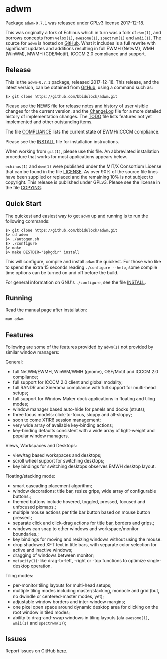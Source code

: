 [adwm -- read me first file.  2017-12-18]: #

adwm
===============

Package `adwm-0.7.1` was released under GPLv3 license 2017-12-18.

This was originally a fork of Echinus which in turn was a fork of `dwm(1)`, and
borrows concepts from `velox(1)`, `awesome(1)`, `spectrwm(1)` and `wmii(1)`.
The source for `adwm` is hosted on [GitHub][1].  What it includes is a full
rewrite with significant updates and additions resulting in full EWMH (NetwM),
WMH (WinWM), MWMH (CDE/Motif), ICCCM 2.0 compliance and support.

Release
-------

This is the `adwm-0.7.1` package, released 2017-12-18.  This release, and
the latest version, can be obtained from [GitHub][1], using a command such as:

    $> git clone https://github.com/bbidulock/adwm.git

Please see the [NEWS][3] file for release notes and history of user visible
changes for the current version, and the [ChangeLog][4] file for a more
detailed history of implementation changes.  The [TODO][5] file lists features
not yet implemented and other outstanding items.

The file [COMPLIANCE][6] lists the current state of EWMH/ICCCM compliance.

Please see the [INSTALL][7] file for installation instructions.

When working from `git(1)`, please use this file.  An abbreviated
installation procedure that works for most applications appears below.

`echinus(1)` and `dwm(1)` were published under the MIT/X Consortium
License that can be found in the file [LICENSE][8].  As over 90% of the source
file lines have been supplied or replaced and the remaining 10% is not subject
to copyright.
This release is published under GPLv3.  Please see the license
in the file [COPYING][9].


Quick Start
-----------

The quickest and easiest way to get `adwm` up and running is to run the
following commands:

    $> git clone https://github.com/bbidulock/adwm.git
    $> cd adwm
    $> ./autogen.sh
    $> ./configure
    $> make
    $> make DESTDIR="$pkgdir" install

This will configure, compile and install `adwm` the quickest.  For those who
like to spend the extra 15 seconds reading `./configure --help`, some compile
time options can be turned on and off before the build.

For general information on GNU's `./configure`, see the file [INSTALL][7].


Running
-------

Read the manual page after installation:

    man adwm


Features
--------

Following are some of the features provided by `adwm(1)` not provided by similar
window managers:

General:

- full NetWM/EWMH, WinWM/WMH (gnome), OSF/Motif and ICCCM 2.0 compliance;
- full support for ICCCM 2.0 client and global modality;
- full RANDR and Xinerama compliance with full support for multi-head setups;
- full support for Window Maker dock applications in floating and tiling modes;
- window manager based auto-hide for panels and docks (struts);
- three focus models: click-to-focus, sloppy and all-sloppy;
- soon to come X11R6 session management;
- very wide array of available key-binding actions;
- key-binding defaults consistent with a wide array of light-weight and popular
  window managers.

Views, Workspaces and Desktops:

- view/tag based workspaces and desktops;
- scroll wheel support for switching desktops;
- key bindings for switching desktops observes EMWH desktop layout.

Floating/stacking mode:

- smart cascading placement algorithm;
- window decorations: title bar, resize grips, wide array of configurable
  buttons.;
- themed buttons include hovered, toggled, pressed, focused and unfocused
  pixmaps.;
- multiple mouse actions per title bar button based on mouse button pressed.;
- separate click and click-drag actions for title bar, borders and grips.;
- windows can snap to other windows and workspace/monitor boundaries.;
- key bindings for moving and resizing windows without using the mouse.
- drop shadowed XFT text in title bars, with separate color selection for
  active and inactive windows;
- dragging of windows between monitor;
- `metacity(1)`-like drag-to-left, -right or -top functions to optimize
  single-desktop operation.

Tiling modes:

- per-monitor tiling layouts for multi-head setups;
- multiple tiling modes including master/stacking, monocle and grid (but, no
  dwindle or centered-master modes, yet);
- adjustable window borders and inter-window margins;
- one pixel open space around dynamic desktop area for clicking on the root
  window in tiled modes;
- ability to drag-and-swap windows in tiling layouts (ala `awesome(1)`,
  `wmii(1)` and `spectrwm(1)`);

Issues
------

Report issues on GitHub [here][2].



[1]: https://github.com/bbidulock/adwm
[2]: https://github.com/bbidulock/adwm/issues
[3]: https://github.com/bbidulock/adwm/blob/0.7.1/NEWS
[4]: https://github.com/bbidulock/adwm/blob/0.7.1/ChangeLog
[5]: https://github.com/bbidulock/adwm/blob/0.7.1/TODO
[6]: https://github.com/bbidulock/adwm/blob/0.7.1/COMPLIANCE
[7]: https://github.com/bbidulock/adwm/blob/0.7.1/INSTALL
[8]: https://github.com/bbidulock/adwm/blob/0.7.1/LICENSE
[9]: https://github.com/bbidulock/adwm/blob/0.7.1/COPYING

[ vim: set ft=markdown sw=4 tw=80 nocin nosi fo+=tcqlorn spell: ]: #
